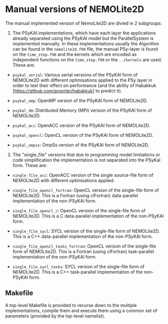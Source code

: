 # Manual versions of NEMOLite2D #

The manual implemented version of NemoLite2D are divied in 2 subgroups:

1. The PSyKAl implementations, which have each layer the applications
already separated using the PSyKAl model but the ParallelSystem is
implemented manually. In these implementations usually the Algorithm
can be found in the `nemolite2d.f90` file, the manual PSy-layer is found
on the `time_step.f90` and the kernels which are encoded as independent
functions on the `time_step.f90` or the `../kernels` are used. These are:

- `psykal_serial`: Various serial versions of the PSyKAl form of NEMOLite2D
with different optimisations applied to the PSy layer in order to test their
effect on performance (and the ability of Habakkuk
[https://github.com/arporter/habakkuk] to predict it).

- `psykal_omp`: OpenMP version of the PSyKAl form of NEMOLite2D.

- `psykal_dm`: Distributed Memory (MPI) version of the PSyKAl form of
NEMOLite2D.

- `psykal_acc`: OpenACC version of the PSyKAl form of NEMOLite2D.

- `psykal_opencl`: OpenCL version of the PSyKAl form of NEMOLite2D.

- `psykal_ompss`: OmpSs version of the PSyKAl form of NEMOLite2D.


2. The "single\_file" versions that due to programming model limitations
or code simplification the implementation is not separated into the PSyKal
form. These are:

- `single_file_acc`:
OpenACC version of the single source-file form of NEMOLite2D with
different optimisations applied.

- `single_file_opencl_fortran`:
OpenCL version of the single-file form of NEMOLite2D. This is a Fortran (using
clFortran) data-parallel implementation of the non-PSyKAl form.

- `single_file_opencl_c`:
OpenCL version of the single-file form of NEMOLite2D. This is a C data-parallel
implementation of the non-PSyKAl form.


- `single_file_sycl`:
SYCL version of the single-file form of NEMOLite2D. This is a C++ data-parallel
implementation of the non-PSyKAl form.

- `single_file_opencl_tasks_fortran`:
OpenCL version of the single-file form of NEMOLite2D. This is a Fortran (using
clFortran) task-parallel implementation of the non-PSyKAl form.

- `single_file_sycl_tasks`:
SYCL version of the single-file form of NEMOLite2D. This is a C++ task-parallel
implementation of the non-PSyKAl form.

## Makefile ##
A top-level Makefile is provided to recurse down to the multiple
implementations, compile them and execute them using a common set of
parameters (provided by the lop-level namelist).
